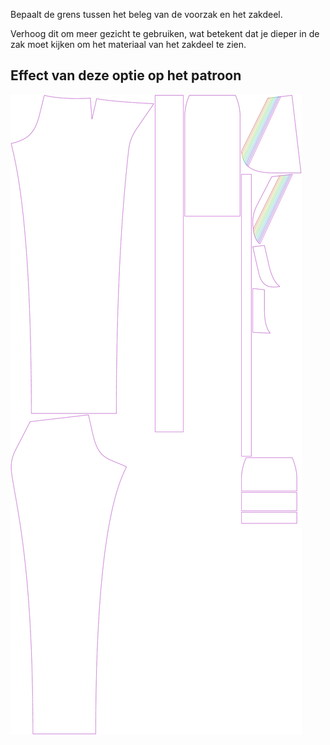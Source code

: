
Bepaalt de grens tussen het beleg van de voorzak en het zakdeel.

Verhoog dit om meer gezicht te gebruiken, wat betekent dat je dieper in de zak moet kijken om het materiaal van het zakdeel te zien.


## Effect van deze optie op het patroon
![Deze afbeelding toont het effect van deze optie door meerdere varianten die een andere waarde hebben voor deze optie te vervangen](charlie_frontpocketfacing_sample.svg "Effect van deze optie op het patroon")